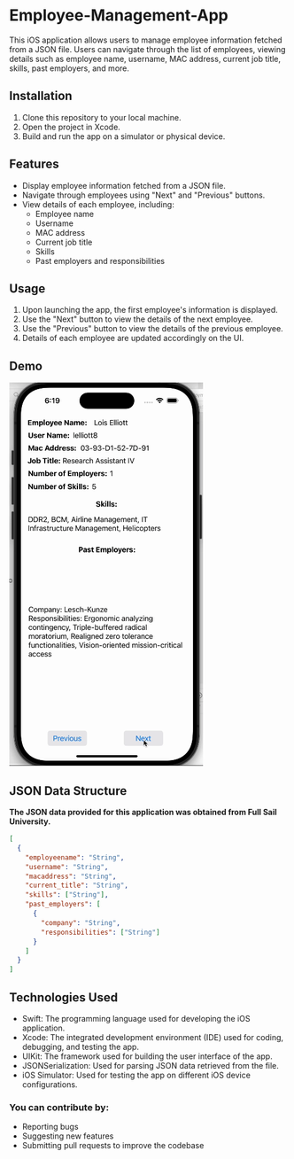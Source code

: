 # Employee-Management-App
This iOS application allows users to manage employee information fetched from a JSON file. Users can navigate through the list of employees, viewing details such as employee name, username, MAC address, current job title, skills, past employers, and more.

## Installation
1. Clone this repository to your local machine.
2. Open the project in Xcode.
3. Build and run the app on a simulator or physical device.

## Features
- Display employee information fetched from a JSON file.
- Navigate through employees using "Next" and "Previous" buttons.
- View details of each employee, including:
  - Employee name
  - Username
  - MAC address
  - Current job title
  - Skills
  - Past employers and responsibilities

## Usage
1. Upon launching the app, the first employee's information is displayed.
2. Use the "Next" button to view the details of the next employee.
3. Use the "Previous" button to view the details of the previous employee.
4. Details of each employee are updated accordingly on the UI.

## Demo
![Demo](demo.gif)

## JSON Data Structure
**The JSON data provided for this application was obtained from Full Sail University.**

```json
[
  {
    "employeename": "String",
    "username": "String",
    "macaddress": "String",
    "current_title": "String",
    "skills": ["String"],
    "past_employers": [
      {
        "company": "String",
        "responsibilities": ["String"]
      }
    ]
  }
]
```

## Technologies Used
- Swift: The programming language used for developing the iOS application.
- Xcode: The integrated development environment (IDE) used for coding, debugging, and testing the app.
- UIKit: The framework used for building the user interface of the app.
- JSONSerialization: Used for parsing JSON data retrieved from the file.
- iOS Simulator: Used for testing the app on different iOS device configurations.

### You can contribute by:
-  Reporting bugs
-  Suggesting new features
-  Submitting pull requests to improve the codebase
